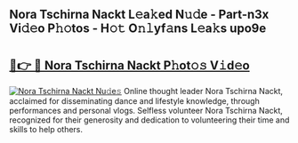 ## Nora Tschirna Nackt L𝚎a𝚔ed N𝚞𝚍e - Part-n3x Vi𝚍𝚎o P𝚑𝚘tos - H𝚘𝚝 O𝚗𝚕yf𝚊ns L𝚎a𝚔s upo9e

# <h2><a href="http://kf0hza.oniu.top/?m=Nora+Tschirna+Nackt">🔗👉 🔴 Nora Tschirna Nackt P𝚑ot𝚘𝚜 V𝚒d𝚎o</a></h2>

[![Nora Tschirna Nackt Nu𝚍e𝚜](https://i.imgur.com/0qMVB7G.gif)](http://kf0hza.oniu.top/?m=Nora+Tschirna+Nackt)
Online thought leader Nora Tschirna Nackt, acclaimed for disseminating dance and lifestyle knowledge, through performances and personal vlogs. Selfless volunteer Nora Tschirna Nackt, recognized for their generosity and dedication to volunteering their time and skills to help others.  
